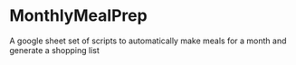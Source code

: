 # MonthlyMealPrep
A google sheet set of scripts to automatically make meals for a month and generate a shopping list

